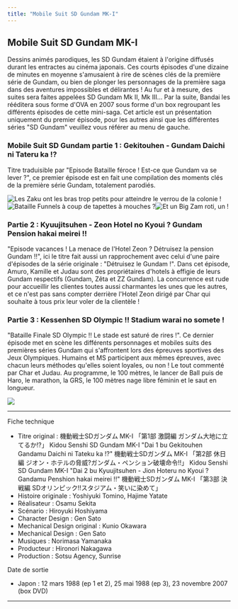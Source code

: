 ```yaml
---
title: "Mobile Suit SD Gundam MK-I"
---
```


Mobile Suit SD Gundam MK-I
--------------------------


Dessins animés parodiques, les SD Gundam étaient à l'origine diffusés durant les entractes au cinéma japonais. Ces courts épisodes d'une dizaine de minutes en moyenne s'amusaient à rire de scènes clés de la première série de Gundam, ou bien de plonger les personnages de la première saga dans des aventures impossibles et délirantes ! Au fur et à mesure, des suites sera faites appelées SD Gundam Mk II, Mk III... Par la suite, Bandai les rééditera sous forme d'OVA en 2007 sous forme d'un box regroupant les différents épisodes de cette mini-saga. Cet article est un présentation uniquement du premier épisode, pour les autres ainsi que les différentes séries "SD Gundam" veuillez vous référer au menu de gauche.


### Mobile Suit SD Gundam partie 1 : Gekitouhen - Gundam Daichi ni Tateru ka !?


Titre traduisible par "Episode Bataille féroce ! Est-ce que Gundam va se lever ?", ce premier épisode est en fait une compilation des moments clés de la première série Gundam, totalement parodiés.


![Les Zaku ont les bras trop petits pour atteindre le verrou de la colonie !](/images/stories/saga/sdgundam/mk1-1-1.jpg) ![Bataille Funnels à coup de tapettes à mouches ?](/images/stories/saga/sdgundam/mk1-1-2.jpg)![Et un Big Zam roti, un !](/images/stories/saga/sdgundam/mk1-1-3.jpg)
### Partie 2 : Kyuujitsuhen - Zeon Hotel no Kyoui ? Gundam Pension hakai meirei !!


"Episode vacances ! La menace de l'Hotel Zeon ? Détruisez la pension Gundam !!", ici le titre fait aussi un rapprochement avec celui d'une paire d'épisodes de la série originale : "Détruisez le Gundam !". Dans cet épisode, Amuro, Kamille et Judau sont des propriétaires d'hotels à effigie de leurs Gundam respectifs (Gundam, Zêta et ZZ Gundam). La concurrence est rude pour accueillir les clientes toutes aussi charmantes les unes que les autres, et ce n'est pas sans compter derrière l'Hotel Zeon dirigé par Char qui souhaite à tous prix leur voler de la clientèle !



### Partie 3 : Kessenhen SD Olympic !! Stadium warai no somete !


"Bataille Finale SD Olympic !! Le stade est saturé de rires !". Ce dernier épisode met en scène les différents personnages et mobiles suits des premières séries Gundam qui s'affrontent lors des épreuves sportives des Jeux Olympiques. Humains et MS participent aux mêmes épreuves, avec chacun leurs méthodes qu'elles soient loyales, ou non ! Le tout commenté par Char et Judau. Au programme, le 100 mètres, le lancer de Ball puis de Haro, le marathon, la GRS, le 100 mètres nage libre féminin et le saut en longueur.


![](/images/stories/saga/sdgundam/mk1-3-1.jpg) 


---


Fiche technique


* Titre original : 機動戦士SDガンダム MK-I 「第1部 激闘編 ガンダム大地に立てるか!?」
Kidou Senshi SD Gundam MK-I "Dai 1 bu Gekitouhen Gandamu Daichi ni Tateku ka !?"
機動戦士SDガンダム MK-I 「第2部 休日編 ジオン・ホテルの脅威?ガンダム・ペンション破壊命令!!」
Kidou Senshi SD Gundam MK-I "Dai 2 bu Kyuujitsuhen - Jion Hoteru no Kyoui ? Gandamu Penshion hakai meirei !!"
機動戦士SDガンダム MK-I 「第3部 決戦編 SDオリンピック!!スタジアム・笑いに染めて」
* Histoire originale : Yoshiyuki Tomino, Hajime Yatate
* Réalisateur : Osamu Sekita
* Scénario : Hiroyuki Hoshiyama
* Character Design : Gen Sato
* Mechanical Design original : Kunio Okawara
* Mechanical Design : Gen Sato
* Musiques : Norimasa Yamanaka
* Producteur : Hironori Nakagawa
* Production : Sotsu Agency, Sunrise


Date de sortie


* Japon : 12 mars 1988 (ep 1 et 2), 25 mai 1988 (ep 3), 23 novembre 2007 (box DVD)




---


 


